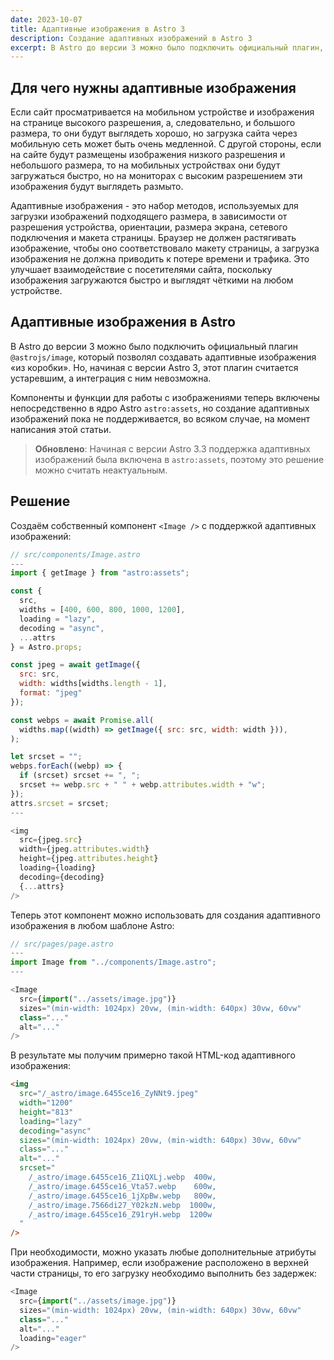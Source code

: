 ```yaml
---
date: 2023-10-07
title: Адаптивные изображения в Astro 3
description: Создание адаптивных изображений в Astro 3
excerpt: В Astro до версии 3 можно было подключить официальный плагин, который позволял создавать адаптивные изображения «из коробки». Но, начиная с версии Astro 3, этот плагин считается устаревшим, а интеграция с ним невозможна. Компоненты и функции для работы с изображениями теперь включены непосредственно в ядро Astro, но создание адаптивных изображений пока не поддерживается...
---
```


## Для чего нужны адаптивные изображения

Если сайт просматривается на мобильном устройстве и изображения на странице высокого разрешения, а, следовательно, и большого размера, то они будут выглядеть хорошо, но загрузка сайта через мобильную сеть может быть очень медленной. С другой стороны, если на сайте будут размещены изображения низкого разрешения и небольшого размера, то на мобильных устройствах они будут загружаться быстро, но на мониторах с высоким разрешением эти изображения будут выглядеть размыто.

Адаптивные изображения - это набор методов, используемых для загрузки изображений подходящего размера, в зависимости от разрешения устройства, ориентации, размера экрана, сетевого подключения и макета страницы. Браузер не должен растягивать изображение, чтобы оно соответствовало макету страницы, а загрузка изображения не должна приводить к потере времени и трафика. Это улучшает взаимодействие с посетителями сайта, поскольку изображения загружаются быстро и выглядят чёткими на любом устройстве.

## Адаптивные изображения в Astro

В Astro до версии 3 можно было подключить официальный плагин `@astrojs/image`, который позволял создавать адаптивные изображения «из коробки». Но, начиная с версии Astro 3, этот плагин считается устаревшим, а интеграция с ним невозможна.

Компоненты и функции для работы с изображениями теперь включены непосредственно в ядро Astro `astro:assets`, но создание адаптивных изображений пока не поддерживается, во всяком случае, на момент написания этой статьи.

> **Обновлено**: Начиная с версии Astro 3.3 поддержка адаптивных изображений была включена в `astro:assets`, поэтому это решение можно считать неактуальным.

## Решение

Создаём собственный компонент `<Image />` с поддержкой адаптивных изображений:

```js
// src/components/Image.astro
---
import { getImage } from "astro:assets";

const {
  src,
  widths = [400, 600, 800, 1000, 1200],
  loading = "lazy",
  decoding = "async",
  ...attrs
} = Astro.props;

const jpeg = await getImage({
  src: src,
  width: widths[widths.length - 1],
  format: "jpeg"
});

const webps = await Promise.all(
  widths.map((width) => getImage({ src: src, width: width })),
);

let srcset = "";
webps.forEach((webp) => {
  if (srcset) srcset += ", ";
  srcset += webp.src + " " + webp.attributes.width + "w";
});
attrs.srcset = srcset;
---

<img
  src={jpeg.src}
  width={jpeg.attributes.width}
  height={jpeg.attributes.height}
  loading={loading}
  decoding={decoding}
  {...attrs}
/>
```

Теперь этот компонент можно использовать для создания адаптивного изображения в любом шаблоне Astro:

```js
// src/pages/page.astro
---
import Image from "../components/Image.astro";
---

<Image
  src={import("../assets/image.jpg")}
  sizes="(min-width: 1024px) 20vw, (min-width: 640px) 30vw, 60vw"
  class="..."
  alt="..."
/>
```

В результате мы получим примерно такой HTML-код адаптивного изображения:

```html
<img
  src="/_astro/image.6455ce16_ZyNNt9.jpeg"
  width="1200"
  height="813"
  loading="lazy"
  decoding="async"
  sizes="(min-width: 1024px) 20vw, (min-width: 640px) 30vw, 60vw"
  class="..."
  alt="..."
  srcset="
    /_astro/image.6455ce16_Z1iQXLj.webp  400w,
    /_astro/image.6455ce16_Vta57.webp    600w,
    /_astro/image.6455ce16_1jXpBw.webp   800w,
    /_astro/image.7566di27_Y02kzN.webp  1000w,
    /_astro/image.6455ce16_Z91ryH.webp  1200w
  "
/>
```

При необходимости, можно указать любые дополнительные атрибуты изображения. Например, если изображение расположено в верхней части страницы, то его загрузку необходимо выполнить без задержек:

```js
<Image
  src={import("../assets/image.jpg")}
  sizes="(min-width: 1024px) 20vw, (min-width: 640px) 30vw, 60vw"
  class="..."
  alt="..."
  loading="eager"
/>
```
